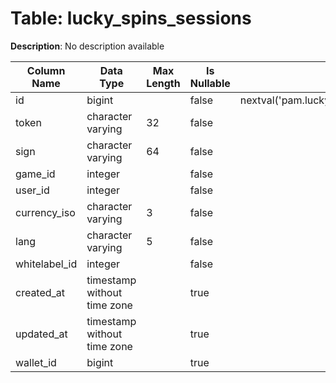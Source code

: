 # Table: lucky_spins_sessions

**Description**: No description available

| Column Name | Data Type | Max Length | Is Nullable | Default | Primary Key | Foreign Key |
|-------------|-----------|------------|-------------|---------|-------------|-------------|
| id | bigint |  | false | nextval('pam.lucky_spins_sessions_id_seq'::regclass) | lucky_spins_sessions | lucky_spins_sessions |
| token | character varying | 32 | false |  |  |  |
| sign | character varying | 64 | false |  |  |  |
| game_id | integer |  | false |  |  |  |
| user_id | integer |  | false |  | lucky_spins_sessions | users |
| currency_iso | character varying | 3 | false |  | lucky_spins_sessions | currencies |
| lang | character varying | 5 | false |  |  |  |
| whitelabel_id | integer |  | false |  | lucky_spins_sessions | whitelabels |
| created_at | timestamp without time zone |  | true |  |  |  |
| updated_at | timestamp without time zone |  | true |  |  |  |
| wallet_id | bigint |  | true |  |  |  |
